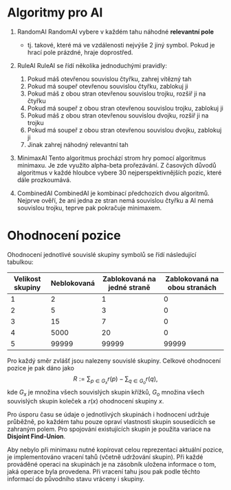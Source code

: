# Algoritmy pro AI

 1) RandomAI
    RandomAI vybere v každém tahu náhodné **relevantní pole**
    - tj. takové, které má ve vzdálenosti nejvýše 2 jiný symbol.
    Pokud je hrací pole prázdné, hraje doprostřed.

 2) RuleAI
    RuleAI se řídí několika jednoduchými pravidly:

	1) Pokud máš otevřenou souvislou čtyřku, zahrej vítězný tah
	2) Pokud má soupeř otevřenou souvislou čtyřku, zablokuj ji
	3) Pokud máš z obou stran otevřenou souvislou trojku, rozšiř ji na čtyřku
	4) Pokud má soupeř z obou stran otevřenou souvislou trojku, zablokuj ji
	5) Pokud máš z obou stran otevřenou souvislou dvojku, rozšiř ji na trojku
	6) Pokud má soupeř z obou stran otevřenou souvislou dvojku, zablokuj ji
	7) Jinak zahrej náhodný relevantní tah

 3) MinimaxAI
    Tento algoritmus prochází strom hry pomocí algoritmus minimaxu. Je zde využito
    alpha-beta prořezávání. Z časových důvodů algoritmus v každé hloubce vybere
    30 nejperspektivnějších pozic, které dále prozkoumává.

 4) CombinedAI
    CombinedAI je kombinací předchozích dvou algoritmů. Nejprve ověří, že ani jedna
    ze stran nemá souvislou čtyřku a AI nemá souvislou trojku, teprve pak pokračuje
    minimaxem.

# Ohodnocení pozice
Ohodnocení jednotlivé souvislé skupiny symbolů se řídí následující tabulkou:

| Velikost skupiny | Neblokovaná | Zablokovaná na jedné straně | Zablokovaná na obou stranách |
|------------------|-------------|-----------------------------|------------------------------|
| 1                | 2           | 1                           | 0                            |
| 2                | 5           | 3                           | 0                            |
| 3                | 15          | 7                           | 0                            |
| 4                | 5000        | 20                          | 0                            |
| 5                | 99999       | 99999                       | 99999                        |

Pro každý směr zvlášť jsou nalezeny souvislé skupiny. Celkové ohodnocení pozice je pak
dáno jako
$$
R := \sum_{p \in G_x} r(p) - \sum_{q \in G_o} r(q),
$$
kde $G_x$ je množina všech souvislých skupin křížků, $G_o$ množina
všech souvislých skupin koleček a $r(x)$ ohodnocení skupiny $x$.

Pro úsporu času se údaje o jednotlivých skupinách i hodnocení udržuje průběžně,
po každém tahu pouze opraví vlastnosti skupin sousedících se zahraným polem.
Pro spojování existujících skupin je použita variace na **Disjoint Find-Union**.

Aby nebylo při minimaxu nutné kopírovat celou reprezentaci aktuální pozice,
je implementováno vracení tahů (včetně udržování skupin). Při každé prováděné operaci
na skupinách je na zásobník uložena informace o tom, jaká operace byla provedena.
Při vracení tahu jsou pak podle těchto informací do původního stavu vráceny i skupiny.
